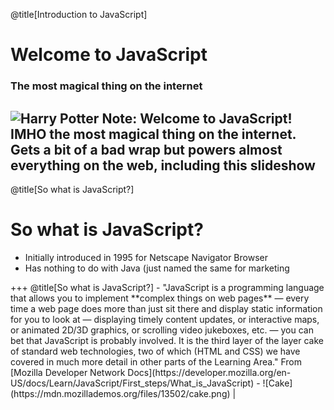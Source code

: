 @title[Introduction to JavaScript]
# Welcome to JavaScript  
### The most magical thing on the internet 
![Harry Potter](https://media.giphy.com/media/xjXXTEFCuf4Jy/giphy.gif)
Note: Welcome to JavaScript! IMHO the most magical thing on the internet. Gets a bit of a bad wrap but powers almost everything on the web, including this slideshow
---
@title[So what is JavaScript?]
# So what is JavaScript?
<ul>
<li class="fragment">Initially introduced in 1995 for Netscape Navigator Browser </li>
<li class="fragment">Has nothing to do with Java (just named the same for marketing </li>
</ul>
+++
@title[So what is JavaScript?]
- "JavaScript is a programming language that allows you to implement **complex things on web pages** — every time a web page does more than just sit there and display static information for you to look at — displaying timely content updates, or interactive maps, or animated 2D/3D graphics, or scrolling video jukeboxes, etc. — you can bet that JavaScript is probably involved. It is the third layer of the layer cake of standard web technologies, two of which (HTML and CSS) we have covered in much more detail in other parts of the Learning Area." From [Mozilla Developer Network Docs](https://developer.mozilla.org/en-US/docs/Learn/JavaScript/First_steps/What_is_JavaScript) 
- ![Cake](https://mdn.mozillademos.org/files/13502/cake.png) |
